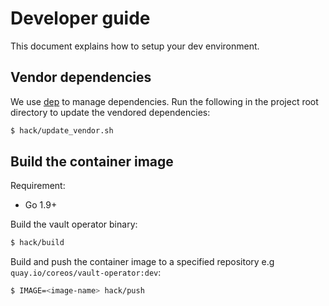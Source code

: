 # Developer guide

This document explains how to setup your dev environment.

## Vendor dependencies

We use [dep](https://github.com/golang/dep) to manage dependencies.
Run the following in the project root directory to update the vendored dependencies:

```sh
$ hack/update_vendor.sh
```

## Build the container image

Requirement:
- Go 1.9+

Build the vault operator binary:

```sh
$ hack/build
```

Build and push the container image to a specified repository e.g `quay.io/coreos/vault-operator:dev`:

```sh
$ IMAGE=<image-name> hack/push
```
